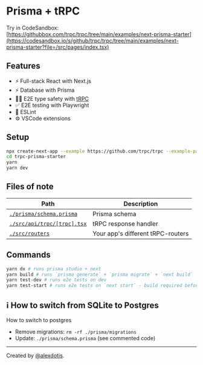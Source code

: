 # Prisma + tRPC

Try in CodeSandbox: [https://githubbox.com/trpc/trpc/tree/main/examples/next-prisma-starter](https://codesandbox.io/s/github/trpc/trpc/tree/main/examples/next-prisma-starter?file=/src/pages/index.tsx)


## Features

- ⚡ Full-stack React with Next.js
- ⚡ Database with Prisma
- 🧙‍♂️ E2E type safety with [tRPC](https://trpc.io)
- ✅ E2E testing with Playwright
- 🎨 ESLint
- ⚙️ VSCode extensions

## Setup

```bash
npx create-next-app --example https://github.com/trpc/trpc --example-path examples/next-prisma-starter trpc-prisma-starter
cd trpc-prisma-starter
yarn
yarn dev
```

## Files of note

<table>
  <thead>
    <tr>
      <th>Path</th>
      <th>Description</th>
    </tr>
  </thead>
  <tbody>
    <tr>
      <td><a href="./prisma/schema.prisma"><code>./prisma/schema.prisma</code></a></td>
      <td>Prisma schema</td>
    </tr>
    <tr>
      <td><a href="./src/api/trpc/[trpc].tsx"><code>./src/api/trpc/[trpc].tsx</code></a></td>
      <td>tRPC response handler</td>
    </tr>
    <tr>
      <td><a href="./src/routers"><code>./src/routers</code></a></td>
      <td>Your app's different tRPC-routers</td>
    </tr>
  </tbody>
</table>

## Commands

```bash
yarn dx # runs prisma studio + next
yarn build # runs `prisma generate` + `prisma migrate` + `next build`
yarn test-dev # runs e2e tests on dev
yarn test-start # runs e2e tests on `next start` - build required before
```

## ℹ️ How to switch from SQLite to Postgres

How to switch to postgres

- Remove migrations: `rm -rf ./prisma/migrations`
- Update: `./prisma/schema.prisma` (see commented code)

---

Created by [@alexdotjs](https://twitter.com/alexdotjs).
